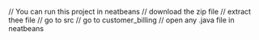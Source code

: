 // You can run this project in neatbeans
// download the zip file 
// extract thee file
// go to src
// go to customer_billing
// open any .java file in neatbeans 
